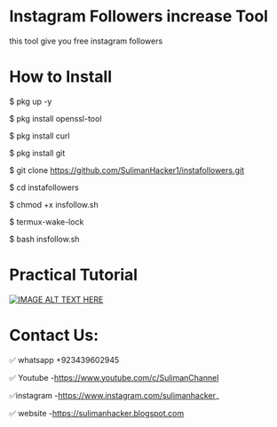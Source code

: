 # Instagram Followers increase Tool

this tool give you free instagram followers

# How to Install

$ pkg up -y

$ pkg install openssl-tool

$ pkg install curl

$ pkg install git

$ git clone https://github.com/SulimanHacker1/instafollowers.git

$ cd instafollowers

$ chmod +x insfollow.sh

$ termux-wake-lock

$ bash insfollow.sh

# Practical Tutorial

[![IMAGE ALT TEXT HERE](https://github.com/SulimanHacker1/instafollowers/blob/main/image.PNG)](https://www.youtube.com/watch?v=U0JFbFwM_Rc)


# Contact Us:

✅ whatsapp +923439602945

✅ Youtube -https://www.youtube.com/c/SulimanChannel

✅instagram -https://www.instagram.com/sulimanhacker_

✅ website -https://sulimanhacker.blogspot.com
